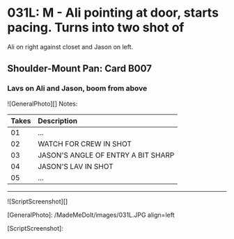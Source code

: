 # 031L: M - Ali pointing at door, starts pacing. Turns into two shot ofAli on right against closet and Jason on left.

## Shoulder-Mount Pan: Card B007

### Lavs on Ali and Jason, boom from above

![GeneralPhoto][]
Notes: 

| Takes | Description |
|:---|:----|
| 01 | ... |
| 02 | WATCH FOR CREW IN SHOT |
| 03 | JASON'S ANGLE OF ENTRY A BIT SHARP |
| 04 | JASON'S LAV IN SHOT |
| 05 | ... |

----

![ScriptScreenshot][]


[GeneralPhoto]:  /MadeMeDoIt/images/031L.JPG align=left

[ScriptScreenshot]: 